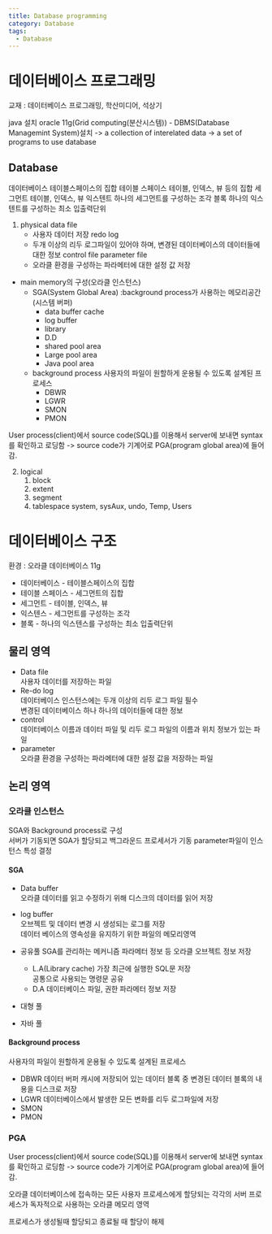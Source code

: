 ```yaml
---
title: Database programming
category: Database
tags:
  - Database
---
```


# 데이터베이스 프로그래밍

교재 : 데이터베이스 프로그래밍, 학산미디어, 석상기

java 설치
oracle 11g(Grid computing(분산시스템)) - DBMS(Database Managemint System)설치
-> a collection of interelated data
-> a set of programs to use database

## Database

데이터베이스
테이블스페이스의 집합
테이블 스페이스
테이블, 인덱스, 뷰 등의 집합
세그먼트
테이블, 인덱스, 뷰
익스텐트
하나의 세그먼트를 구성하는 조각
블록
하나의 익스텐트를 구성하는 최소 입출력단위

1. physical
    data file
    - 사용자 데이터 저장
    redo log
    - 두개 이상의 리두 로그파일이 있어야 하며, 변경된 데이터베이스의 데이터들에 대한 정보
    control file
    parameter file
    - 오라클 환경을 구성하는 파라메터에 대한 설정 값 저장

- main memory의 구성(오라클 인스턴스)
  - SGA(System Global Area) :background process가 사용하는 메모리공간(시스템 버퍼)
    - data buffer cache
    - log buffer
    - library
    - D.D
    - shared pool area
    - Large pool area
    - Java pool area
  - background process
  사용자의 파일이 원할하게 운용될 수 있도록 설계된 프로세스
    - DBWR
    - LGWR
    - SMON
    - PMON

User process(client)에서 source code(SQL)를 이용해서 server에 보내면 syntax를 확인하고 로딩함 -> source code가 기계어로 PGA(program global area)에 들어감.

2. logical
    1. block
    2. extent
    3. segment
    4. tablespace
        system, sysAux, undo, Temp, Users





# 데이터베이스 구조

환경 : 오라클 데이터베이스 11g

- 데이터베이스 - 테이블스페이스의 집합
- 테이블 스페이스 - 세그먼트의 집합
- 세그먼트 - 테이블, 인덱스, 뷰
- 익스텐스 - 세그먼트를 구성하는 조각
- 블록 - 하나의 익스텐스를 구성하는 최소 입출력단위

## 물리 영역

- Data file  
  사용자 데이터를 저장하는 파일
- Re-do log  
  데이터베이스 인스턴스에는 두개 이상의 리두 로그 파일 필수  
  변경된 데이터베이스 하나 하나의 데이터들에 대한 정보
- control  
  데이터베이스 이름과 데이터 파일 및 리두 로그 파일의 이름과 위치 정보가 있는 파일
- parameter  
  오라클 환경을 구성하는 파라메터에 대한 설정 값을 저장하는 파일

## 논리 영역

### 오라클 인스턴스

SGA와 Background process로 구성  
서버가 기동되면 SGA가 할당되고 백그라운드 프로세서가 기동
parameter파일이 인스턴스 특성 결정

#### SGA

- Data buffer  
  오라클 데이터를 읽고 수정하기 위해 디스크의 데이터를 읽어 저장

- log buffer  
  오브젝트 및 데이터 변경 시 생성되는 로그를 저장  
  데이터 베이스의 영속성을 유지하기 위한 파일의 메모리영역
- 공유풀
  SGA를 관리하는 메커니즘 파라메터 정보 등 오라클 오브젝트 정보 저장
  - L.A(Library cache)
    가장 최근에 실행한 SQL문 저장  
    공통으로 사용되는 명령문 공유
  - D.A
    데이터베이스 파일, 권한 파라메터 정보 저장
- 대형 풀
- 자바 풀

#### Background process

사용자의 파일이 원할하게 운용될 수 있도록 설계된 프로세스

- DBWR
  데이터 버퍼 캐시에 저장되어 있는 데이터 블록 중 변경된 데이터 블록의 내용을 디스크로 저장
- LGWR
  데이터베이스에서 발생한 모든 변화를 리두 로그파일에 저장
- SMON
- PMON

### PGA

User process(client)에서 source code(SQL)를 이용해서 server에 보내면 syntax를 확인하고 로딩함 -> source code가 기계어로 PGA(program global area)에 들어감.

오라클 데이터베이스에 접속하는 모든 사용자 프로세스에게 할당되는 각각의 서버 프로세스가 독자적으로 사용하는 오라클 메모리 영역

프로세스가 생성될때 할당되고 종료될 때 할당이 해제